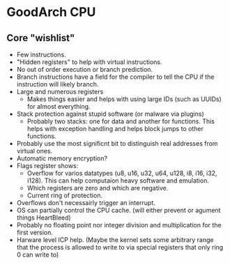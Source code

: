 # GoodArch CPU

## Core "wishlist"

  * Few instructions.
  * "Hidden registers" to help with virtual instructions.
  * No out of order execution or branch prediction.
  * Branch instructions have a field for the compiler to tell the CPU if the instruction will likely branch.
  * Large and numerous registers
    * Makes things easier and helps with using large IDs (such as UUIDs) for almost everything.
  * Stack protection against stupid software (or malware via plugins)
    * Probably two stacks: one for data and another for functions. This helps with exception handling and helps block jumps to other functions.
  * Probably use the most significnt bit to distinguish real addresses from virtual ones.
  * Automatic memory encryption?
  * Flags register shows:
    * Overflow for varios datatypes (u8, u16, u32, u64, u128, i8, i16, i32, i128). This can help computaion heavy software and emulation.
    * Which registers are zero and which are negative.
    * Current ring of protection.
  * Overflows don't necessairly trigger an interrupt.
  * OS can partially control the CPU cache. (will either prevent or agument things HeartBleed)
  * Probably no floating point nor integer division and multiplication for the first version.
  * Harware level ICP help. (Maybe the kernel sets some arbitrary range that the process is allowed to write to via special registers that only ring 0 can write to)
